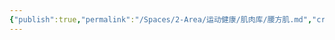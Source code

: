```yaml
---
{"publish":true,"permalink":"/Spaces/2-Area/运动健康/肌肉库/腰方肌.md","created":"2025-07-07T18:08:46.795+08:00","modified":"2025-07-12T13:14:57.829+08:00","published":"2025-07-12T13:14:57.829+08:00","cssclasses":""}
---
```



